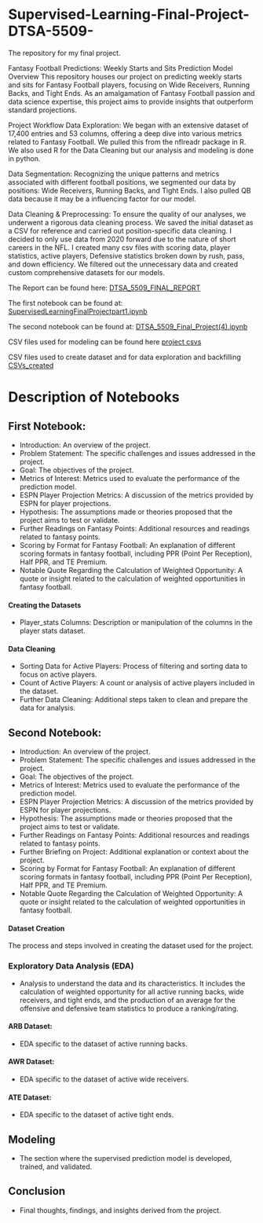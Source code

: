 # Supervised-Learning-Final-Project-DTSA-5509-
The repository for my final project. 

Fantasy Football Predictions: Weekly Starts and Sits Prediction Model
Overview
This repository houses our project on predicting weekly starts and sits for Fantasy Football players, focusing on Wide Receivers, Running Backs, and Tight Ends. As an amalgamation of Fantasy Football passion and data science expertise, this project aims to provide insights that outperform standard projections.

Project Workflow
Data Exploration: We began with an extensive dataset of 17,400 entries and 53 columns, offering a deep dive into various metrics related to Fantasy Football. We pulled this from the nflreadr package in R. We also used R for the Data Cleaning but our analysis and modeling is done in python. 

Data Segmentation: Recognizing the unique patterns and metrics associated with different football positions, we segmented our data by positions: Wide Receivers, Running Backs, and Tight Ends. I also pulled QB data because it may be a influencing factor for our model. 

Data Cleaning & Preprocessing: To ensure the quality of our analyses, we underwent a rigorous data cleaning process. We saved the initial dataset as a CSV for reference and carried out position-specific data cleaning. I decided to only use data from 2020 forward due to the nature of short careers in the NFL. I created many csv files with scoring data, player statistics, active players, Defensive statistics broken down by rush, pass, and down efficiency. We filtered out the unnecessary data and created custom comprehensive datasets for our models.

The Report can be found here: [DTSA_5509_FINAL_REPORT ](https://github.com/gbainwol/Supervised-Learning-Final-Project-DTSA-5509-/blob/4919c97b2d14476334897fb605358d25d7b78d1c/Final_Project.pdf)

The first notebook can be found at: [SupervisedLearningFinalProjectpart1.ipynb](https://github.com/gbainwol/Supervised-Learning-Final-Project-DTSA-5509-/blob/da89dac3c7acaabe42d3f4cccac54fc37f7ef0b4/SupervisedLearningFinalProjectpart1.ipynb)

The second notebook can be found at: [DTSA_5509_Final_Project(4).ipynb](https://github.com/gbainwol/Supervised-Learning-Final-Project-DTSA-5509-/blob/a76a561b13d802962da81a1e7f0419dee9a80210/DTSA_5509_Final_Project%20(4).ipynb)

CSV files used for modeling can be found here [project csvs](https://github.com/gbainwol/Supervised-Learning-Final-Project-DTSA-5509-/tree/eba234a51dae044f489d0f816bff16c4d3b3cd1b/project_csvs)

CSV files used to create dataset and for data exploration and backfilling [CSVs_created](https://github.com/gbainwol/Supervised-Learning-Final-Project-DTSA-5509-/tree/8af9ca2fc6be1b3b57486dcfaedb63bd5b3d5aa9/csvs_created)


 # Description of Notebooks 

## First Notebook:

  
- Introduction: An overview of the project.
- Problem Statement: The specific challenges and issues addressed in the project.
- Goal: The objectives of the project.
- Metrics of Interest: Metrics used to evaluate the performance of the prediction model.
- ESPN Player Projection Metrics: A discussion of the metrics provided by ESPN for player projections.
- Hypothesis: The assumptions made or theories proposed that the project aims to test or validate.
- Further Readings on Fantasy Points: Additional resources and readings related to fantasy points.
- Scoring by Format for Fantasy Football: An explanation of different scoring formats in fantasy football, including PPR (Point Per Reception), Half PPR, and TE Premium.
- Notable Quote Regarding the Calculation of Weighted Opportunity: A quote or insight related to the calculation of weighted opportunities in fantasy football.
#### Creating the Datasets
- Player_stats Columns: Description or manipulation of the columns in the player stats dataset.
####  Data Cleaning
- Sorting Data for Active Players: Process of filtering and sorting data to focus on active players.
- Count of Active Players: A count or analysis of active players included in the dataset.
- Further Data Cleaning: Additional steps taken to clean and prepare the data for analysis.


## Second Notebook:

- Introduction: An overview of the project.
- Problem Statement: The specific challenges and issues addressed in the project.
- Goal: The objectives of the project.
- Metrics of Interest: Metrics used to evaluate the performance of the prediction model.
- ESPN Player Projection Metrics: A discussion of the metrics provided by ESPN for player projections.
- Hypothesis: The assumptions made or theories proposed that the project aims to test or validate.
- Further Readings on Fantasy Points: Additional resources and readings related to fantasy points.
- Further Briefing on Project: Additional explanation or context about the project.
- Scoring by Format for Fantasy Football: An explanation of different scoring formats in fantasy football, including PPR (Point Per Reception), Half PPR, and TE Premium.
- Notable Quote Regarding the Calculation of Weighted Opportunity: A quote or insight related to the calculation of weighted opportunities in fantasy football.
#### Dataset Creation
The process and steps involved in creating the dataset used for the project.
### Exploratory Data Analysis (EDA)
- Analysis to understand the data and its characteristics. It includes the calculation of weighted opportunity for all active running backs, wide receivers, and tight ends, and the production of an average for the offensive and defensive team statistics to produce a ranking/rating.
#### ARB Dataset:
- EDA specific to the dataset of active running backs.
#### AWR Dataset:
- EDA specific to the dataset of active wide receivers.

#### ATE Dataset:
 - EDA specific to the dataset of active tight ends.
## Modeling
- The section where the supervised prediction model is developed, trained, and validated.
##  Conclusion
- Final thoughts, findings, and insights derived from the project.
